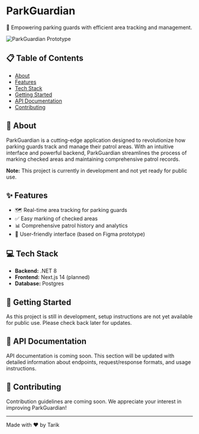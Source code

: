 # ParkGuardian

🚗 Empowering parking guards with efficient area tracking and management.

![ParkGuardian Prototype](https://github.com/user-attachments/assets/3e23541d-d722-4c5a-b6c4-73c30a4db343)

## 📋 Table of Contents

- [About](#-about)
- [Features](#-features)
- [Tech Stack](#-tech-stack)
- [Getting Started](#-getting-started)
- [API Documentation](#-api-documentation)
- [Contributing](#-contributing)

## 🚀 About

ParkGuardian is a cutting-edge application designed to revolutionize how parking guards track and manage their patrol areas. With an intuitive interface and powerful backend, ParkGuardian streamlines the process of marking checked areas and maintaining comprehensive patrol records.

**Note:** This project is currently in development and not yet ready for public use.

## ✨ Features

- 🗺️ Real-time area tracking for parking guards
- ✅ Easy marking of checked areas
- 📊 Comprehensive patrol history and analytics
- 📱 User-friendly interface (based on Figma prototype)

## 💻 Tech Stack

- **Backend:** .NET 8
- **Frontend:** Next.js 14 (planned)
- **Database:** Postgres

## 🏁 Getting Started

As this project is still in development, setup instructions are not yet available for public use. Please check back later for updates.

## 📘 API Documentation

API documentation is coming soon. This section will be updated with detailed information about endpoints, request/response formats, and usage instructions.

## 🤝 Contributing

Contribution guidelines are coming soon. We appreciate your interest in improving ParkGuardian!


---

Made with ❤️ by Tarik
